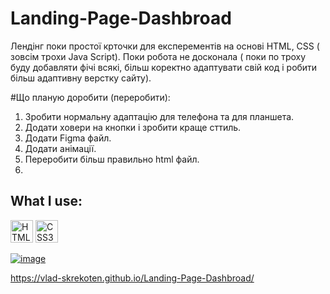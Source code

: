 # Landing-Page-Dashbroad

Лендінг поки простої крточки для експерементів на основі HTML, CSS ( зовсім трохи Java Script). 
Поки робота не досконала ( поки по троху буду добавляти фічі всякі, більш коректно адаптувати свій код і робити більш адаптивну верстку сайту).

#Що планую доробити (переробити):

1. Зробити нормальну адаптацію для телефона та для планшета.
2. Додати ховери на кнопки і зробити краще сттиль.
3. Додати Figma файл.
4. Додати анімації.
5. Переробити більш правильно html файл.
6. 

## What I use:

<p align="left">
<a href="https://developer.mozilla.org/en-US/docs/Glossary/HTML5" target="_blank" rel="noreferrer"><img src="https://raw.githubusercontent.com/danielcranney/readme-generator/main/public/icons/skills/html5-colored.svg" width="36" height="36" alt="HTML5" /></a>
<a href="https://www.w3.org/TR/CSS/#css" target="_blank" rel="noreferrer"><img src="https://raw.githubusercontent.com/danielcranney/readme-generator/main/public/icons/skills/css3-colored.svg" width="36" height="36" alt="CSS3" /></a>

<a href="https://vlad-skrekoten.github.io/Landing-Page-Dashbroad/">![image](https://user-images.githubusercontent.com/88341932/234826108-2db83ac8-9e7c-45ea-b946-5581666e9ecf.png)</a>

  https://vlad-skrekoten.github.io/Landing-Page-Dashbroad/



